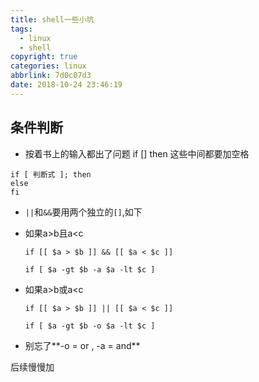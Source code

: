 ```yaml
---
title: shell一些小坑
tags:
  - linux
  - shell
copyright: true
categories: linux
abbrlink: 7d0c07d3
date: 2018-10-24 23:46:19
---
```


## 条件判断

- 按着书上的输入都出了问题 if [] then  这些中间都要加空格

```shell
if [ 判断式 ]; then
else 
fi 
```

- `||`和`&&`要用两个独立的`[]`,如下

- 如果a>b且a<c 

  ```shell
  if [[ $a > $b ]] && [[ $a < $c ]] 
  
  if [ $a -gt $b -a $a -lt $c ]     
  ```

- 如果a>b或a<c

  ```shell
  if [[ $a > $b ]] || [[ $a < $c ]] 
  
  if [ $a -gt $b -o $a -lt $c ] 
  ```

- 别忘了**-o = or , -a = and**






后续慢慢加